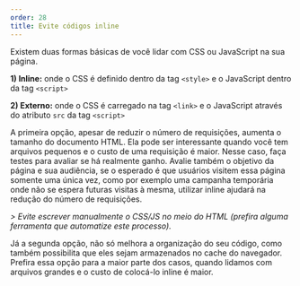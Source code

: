 ```yaml
---
order: 28
title: Evite códigos inline
---
```


Existem duas formas básicas de você lidar com CSS ou JavaScript na sua página.

**1) Inline:** onde o CSS é definido dentro da tag `<style>` e o JavaScript dentro da tag `<script>`

**2) Externo:** onde o CSS é carregado na tag `<link>` e o JavaScript através do atributo `src` da tag `<script>`

A primeira opção, apesar de reduzir o número de requisições, aumenta o tamanho do documento HTML. Ela pode ser interessante quando você tem arquivos pequenos e o custo de uma requisição é maior. Nesse caso, faça testes para avaliar se há realmente ganho. Avalie também o objetivo da página e sua audiência, se o esperado é que usuários visitem essa página somente uma única vez, como por exemplo uma campanha temporária onde não se espera futuras visitas à mesma, utilizar inline ajudará na redução do número de requisições.

*> Evite escrever manualmente o CSS/JS no meio do HTML (prefira alguma ferramenta que automatize este processo).*

Já a segunda opção, não só melhora a organização do seu código, como também possibilita que eles sejam armazenados no cache do navegador. Prefira essa opção para a maior parte dos casos, quando lidamos com arquivos grandes e o custo de colocá-lo inline é maior.
